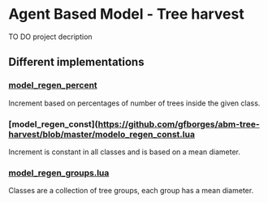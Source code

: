 # Agent Based Model - Tree harvest
TO DO project decription

## Different implementations
### [model_regen_percent](https://github.com/gfborges/abm-tree-harvest/blob/master/modelo_regen_percent.lua)
Increment based on percentages of number of trees inside the given class.

### [model_regen_const](https://github.com/gfborges/abm-tree-harvest/blob/master/modelo_regen_const.lua
Increment is constant in all classes and is based on a mean diameter.

### [model_regen_groups.lua](https://github.com/gfborges/abm-tree-harvest/blob/master/modelo_regen_groups.lua)
Classes are a collection of tree groups, each group has a mean diameter.
